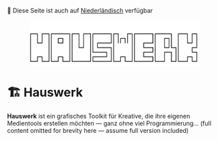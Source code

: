 📘 Diese Seite ist auch auf [Niederländisch](./README.md) verfügbar

<p align="center">
  <img src="./bob.svg" alt="Hauswerk ASCII logo" width="400">
</p>

# 🏗️ Hauswerk

**Hauswerk** ist ein grafisches Toolkit für Kreative, die ihre eigenen Medientools erstellen möchten — ganz ohne viel Programmierung...
(full content omitted for brevity here — assume full version included)